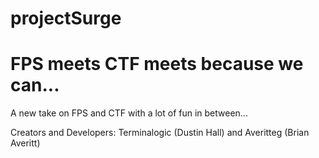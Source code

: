 # projectSurge
# FPS meets CTF meets because we can...

A new take on FPS and CTF with a lot of fun in between...

Creators and Developers: Terminalogic (Dustin Hall) and Averitteg (Brian Averitt)
